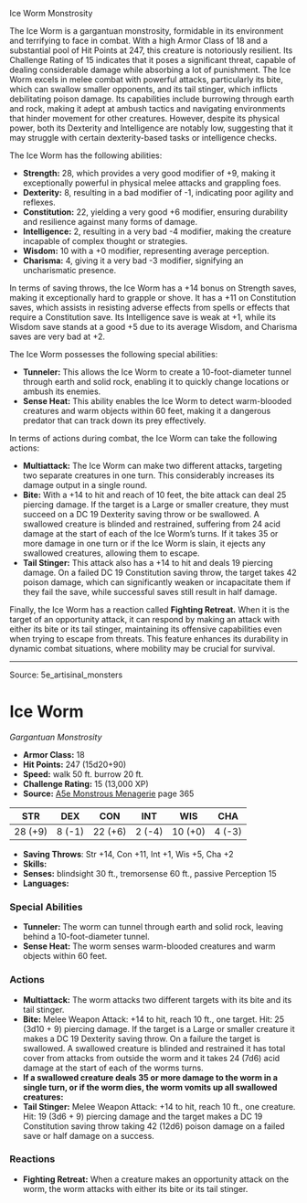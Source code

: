 <MonsterName/>Ice Worm</MonsterName>
<CreatureType/>Monstrosity</CreatureType>

<summary>The Ice Worm is a gargantuan monstrosity, formidable in its environment and terrifying to face in combat. With a high Armor Class of 18 and a substantial pool of Hit Points at 247, this creature is notoriously resilient. Its Challenge Rating of 15 indicates that it poses a significant threat, capable of dealing considerable damage while absorbing a lot of punishment. The Ice Worm excels in melee combat with powerful attacks, particularly its bite, which can swallow smaller opponents, and its tail stinger, which inflicts debilitating poison damage. Its capabilities include burrowing through earth and rock, making it adept at ambush tactics and navigating environments that hinder movement for other creatures. However, despite its physical power, both its Dexterity and Intelligence are notably low, suggesting that it may struggle with certain dexterity-based tasks or intelligence checks. </summary>

<detail>

The Ice Worm has the following abilities: 

- **Strength:** 28, which provides a very good modifier of +9, making it exceptionally powerful in physical melee attacks and grappling foes. 
- **Dexterity:** 8, resulting in a bad modifier of -1, indicating poor agility and reflexes. 
- **Constitution:** 22, yielding a very good +6 modifier, ensuring durability and resilience against many forms of damage. 
- **Intelligence:** 2, resulting in a very bad -4 modifier, making the creature incapable of complex thought or strategies. 
- **Wisdom:** 10 with a +0 modifier, representing average perception. 
- **Charisma:** 4, giving it a very bad -3 modifier, signifying an uncharismatic presence.

In terms of saving throws, the Ice Worm has a +14 bonus on Strength saves, making it exceptionally hard to grapple or shove. It has a +11 on Constitution saves, which assists in resisting adverse effects from spells or effects that require a Constitution save. Its Intelligence save is weak at +1, while its Wisdom save stands at a good +5 due to its average Wisdom, and Charisma saves are very bad at +2.

The Ice Worm possesses the following special abilities:

- **Tunneler:** This allows the Ice Worm to create a 10-foot-diameter tunnel through earth and solid rock, enabling it to quickly change locations or ambush its enemies. 
- **Sense Heat:** This ability enables the Ice Worm to detect warm-blooded creatures and warm objects within 60 feet, making it a dangerous predator that can track down its prey effectively. 

In terms of actions during combat, the Ice Worm can take the following actions:

- **Multiattack:** The Ice Worm can make two different attacks, targeting two separate creatures in one turn. This considerably increases its damage output in a single round.
- **Bite:** With a +14 to hit and reach of 10 feet, the bite attack can deal 25 piercing damage. If the target is a Large or smaller creature, they must succeed on a DC 19 Dexterity saving throw or be swallowed. A swallowed creature is blinded and restrained, suffering from 24 acid damage at the start of each of the Ice Worm’s turns. If it takes 35 or more damage in one turn or if the Ice Worm is slain, it ejects any swallowed creatures, allowing them to escape.
- **Tail Stinger:** This attack also has a +14 to hit and deals 19 piercing damage. On a failed DC 19 Constitution saving throw, the target takes 42 poison damage, which can significantly weaken or incapacitate them if they fail the save, while successful saves still result in half damage. 

Finally, the Ice Worm has a reaction called **Fighting Retreat.** When it is the target of an opportunity attack, it can respond by making an attack with either its bite or its tail stinger, maintaining its offensive capabilities even when trying to escape from threats. This feature enhances its durability in dynamic combat situations, where mobility may be crucial for survival.</detail>



---

Source: 5e_artisinal_monsters

# Ice Worm

*Gargantuan* *Monstrosity*

- **Armor Class:** 18
- **Hit Points:** 247 (15d20+90)
- **Speed:** walk 50 ft. burrow 20 ft.
- **Challenge Rating:** 15 (13,000 XP)
- **Source:** [A5e Monstrous Menagerie](https://enpublishingrpg.com/products/level-up-monstrous-menagerie-a5e) page 365

| STR | DEX | CON | INT | WIS | CHA |
| --- | --- | --- | --- | --- | --- |
| 28 (+9) | 8 (-1) | 22 (+6) | 2 (-4) | 10 (+0) | 4 (-3) |

- **Saving Throws**: Str +14, Con +11, Int +1, Wis +5, Cha +2
- **Skills:** 
- **Senses:** blindsight 30 ft., tremorsense 60 ft., passive Perception 15
- **Languages:** 

### Special Abilities

- **Tunneler:** The worm can tunnel through earth and solid rock, leaving behind a 10-foot-diameter tunnel.
- **Sense Heat:** The worm senses warm-blooded creatures and warm objects within 60 feet.

### Actions

- **Multiattack:** The worm attacks two different targets with its bite and its tail stinger.
- **Bite:** Melee Weapon Attack: +14 to hit, reach 10 ft., one target. Hit: 25 (3d10 + 9) piercing damage. If the target is a Large or smaller creature  it makes a DC 19 Dexterity saving throw. On a failure  the target is swallowed. A swallowed creature is blinded and restrained  it has total cover from attacks from outside the worm  and it takes 24 (7d6) acid damage at the start of each of the worms turns.
- **If a swallowed creature deals 35 or more damage to the worm in a single turn, or if the worm dies, the worm vomits up all swallowed creatures:** 
- **Tail Stinger:** Melee Weapon Attack: +14 to hit, reach 10 ft., one creature. Hit: 19 (3d6 + 9) piercing damage  and the target makes a DC 19 Constitution saving throw  taking 42 (12d6) poison damage on a failed save or half damage on a success.

### Reactions

- **Fighting Retreat:** When a creature makes an opportunity attack on the worm, the worm attacks with either its bite or its tail stinger.




